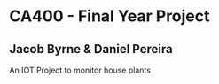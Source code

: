 # CA400 - Final Year Project 
 
## Jacob Byrne & Daniel Pereira 

An IOT Project to monitor house plants

